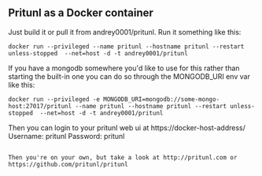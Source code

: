 ## Pritunl as a Docker container

Just build it or pull it from andrey0001/pritunl. Run it something like this:

```
docker run --privileged --name pritunl --hostname pritunl --restart unless-stopped  --net=host -d -t andrey0001/pritunl
```

If you have a mongodb somewhere you'd like to use for this rather than starting the built-in one you can
do so through the MONGODB_URI env var like this:

```
docker run --privileged -e MONGODB_URI=mongodb://some-mongo-host:27017/pritunl --name pritunl --hostname pritunl --restart unless-stopped  --net=host -d -t andrey0001/pritunl
```

Then you can login to your pritunl web ui at https://docker-host-address/
Username: pritunl Password: pritunl


```

Then you're on your own, but take a look at http://pritunl.com or https://github.com/pritunl/pritunl
